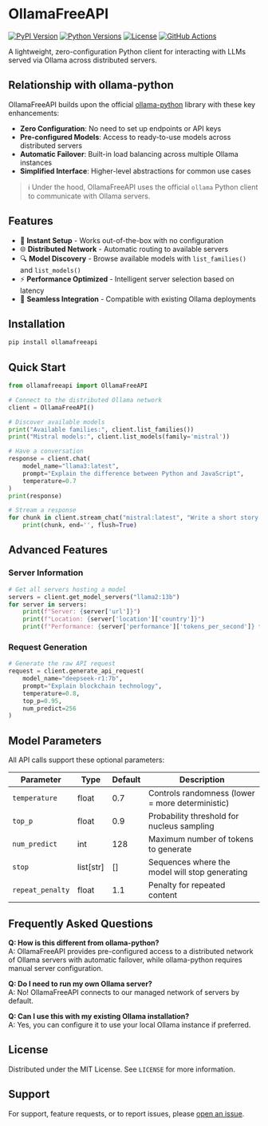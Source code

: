 # OllamaFreeAPI

[![PyPI Version](https://img.shields.io/pypi/v/ollamafreeapi)](https://pypi.org/project/ollamafreeapi/)
[![Python Versions](https://img.shields.io/pypi/pyversions/ollamafreeapi)](https://pypi.org/project/ollamafreeapi/)
[![License](https://img.shields.io/pypi/l/ollamafreeapi)](https://opensource.org/licenses/MIT)
[![GitHub Actions](https://github.com/mfoud444/ollamafreeapi/actions/workflows/publish.yml/badge.svg)](https://github.com/mfoud444/ollamafreeapi/actions)

A lightweight, zero-configuration Python client for interacting with LLMs served via Ollama across distributed servers.

## Relationship with ollama-python

OllamaFreeAPI builds upon the official [ollama-python](https://github.com/ollama/ollama-python) library with these key enhancements:

- **Zero Configuration**: No need to set up endpoints or API keys
- **Pre-configured Models**: Access to ready-to-use models across distributed servers
- **Automatic Failover**: Built-in load balancing across multiple Ollama instances
- **Simplified Interface**: Higher-level abstractions for common use cases

> ℹ️ Under the hood, OllamaFreeAPI uses the official `ollama` Python client to communicate with Ollama servers.

## Features

- 🚀 **Instant Setup** - Works out-of-the-box with no configuration
- 🌐 **Distributed Network** - Automatic routing to available servers
- 🔍 **Model Discovery** - Browse available models with `list_families()` and `list_models()`
- ⚡ **Performance Optimized** - Intelligent server selection based on latency
- 🔄 **Seamless Integration** - Compatible with existing Ollama deployments

## Installation

```bash
pip install ollamafreeapi
```

## Quick Start

```python
from ollamafreeapi import OllamaFreeAPI

# Connect to the distributed Ollama network
client = OllamaFreeAPI()

# Discover available models
print("Available families:", client.list_families())
print("Mistral models:", client.list_models(family='mistral'))

# Have a conversation
response = client.chat(
    model_name="llama3:latest",
    prompt="Explain the difference between Python and JavaScript",
    temperature=0.7
)
print(response)

# Stream a response
for chunk in client.stream_chat("mistral:latest", "Write a short story about AI:"):
    print(chunk, end='', flush=True)
```

## Advanced Features

### Server Information

```python
# Get all servers hosting a model
servers = client.get_model_servers("llama2:13b")
for server in servers:
    print(f"Server: {server['url']}")
    print(f"Location: {server['location']['country']}")
    print(f"Performance: {server['performance']['tokens_per_second']} tokens/s")
```

### Request Generation

```python
# Generate the raw API request
request = client.generate_api_request(
    model_name="deepseek-r1:7b",
    prompt="Explain blockchain technology",
    temperature=0.8,
    top_p=0.95,
    num_predict=256
)
```

## Model Parameters

All API calls support these optional parameters:

| Parameter | Type | Default | Description |
|-----------|------|---------|-------------|
| `temperature` | float | 0.7 | Controls randomness (lower = more deterministic) |
| `top_p` | float | 0.9 | Probability threshold for nucleus sampling |
| `num_predict` | int | 128 | Maximum number of tokens to generate |
| `stop` | list[str] | [] | Sequences where the model will stop generating |
| `repeat_penalty` | float | 1.1 | Penalty for repeated content |

## Frequently Asked Questions

**Q: How is this different from ollama-python?**  
A: OllamaFreeAPI provides pre-configured access to a distributed network of Ollama servers with automatic failover, while ollama-python requires manual server configuration.

**Q: Do I need to run my own Ollama server?**  
A: No! OllamaFreeAPI connects to our managed network of servers by default.

**Q: Can I use this with my existing Ollama installation?**  
A: Yes, you can configure it to use your local Ollama instance if preferred.


## License

Distributed under the MIT License. See `LICENSE` for more information.

## Support

For support, feature requests, or to report issues, please [open an issue](https://github.com/mfoud444/ollamafreeapi/issues).
